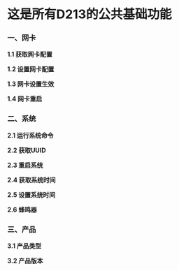 # 这是所有D213的公共基础功能

###  一、网卡
**1.1 获取网卡配置**

**1.2 设置网卡配置**

**1.3 网卡设置生效**

**1.4 网卡重启**

###  二、系统
**2.1 运行系统命令**

**2.2 获取UUID**

**2.3 重启系统**

**2.4 获取系统时间**

**2.5 设置系统时间**

**2.6 蜂鸣器**

###  三、产品
**3.1 产品类型**

**3.2 产品版本**